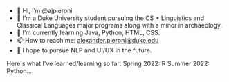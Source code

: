 - 👋 Hi, I’m @ajpieroni
- 👀 I’m a Duke University student pursuing the CS + Linguistics and Classical Languages major programs along with a minor in archaeology.
- 🌱 I’m currently learning Java, Python, HTML, CSS.
- 📫 How to reach me: alexander.pieroni@duke.edu
- 💬 I hope to pursue NLP and UI/UX in the future.


Here's what I've learned/learning so far: 
Spring 2022: R
Summer 2022: Python...

<!---
ajpieroni/ajpieroni is a ✨ special ✨ repository because its `README.md` (this file) appears on your GitHub profile.
You can click the Preview link to take a look at your changes.
--->
